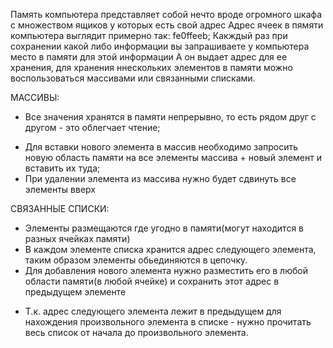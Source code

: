 Память компьютера представляет собой нечто вроде огромного шкафа с множеством ящиков у которых есть свой адрес
Адрес ячеек в пямяти компьютера выглядит примерно так: fe0ffeeb;
Какждый раз при сохранении какой либо информации вы запрашиваете у компьютера место в памяти для этой информации
А он выдает адрес для ее хранения, для хранения ннескольких элементов в памяти можно воспользоваться массивами или
связанными списками.

МАССИВЫ:

+ Все значения хранятся в памяти непрерывно, то есть рядом друг с другом - это облегчает чтение;
- Для вставки нового элемента в массив необходимо запросить новую область памяти на все
  элементы массива + новый элемент и вставить их туда;
- При удалении элемента из массива нужно будет сдвинуть все элементы вверх

СВЯЗАННЫЕ СПИСКИ:

+ Элементы размещаются где угодно в памяти(могут находится в разных ячейках памяти)
+ В каждом элементе списка хранится адрес следующего элемента, таким образом элементы обьединяются
в цепочку.
+ Для добавления нового элемента нужно разместить его в любой области памяти(в любой ячейке)
 и сохранить этот адрес в предыдущем элементе
- Т.к. адрес следующего элемента лежит в предыдущем для нахождения произвольного элемента в
списке - нужно прочитать весь список  от начала до произвольного элемента.
